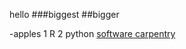 hello ###biggest
##bigger

-apples
1 R
2 python
[software carpentry](http://www.software-carpentry.org)

